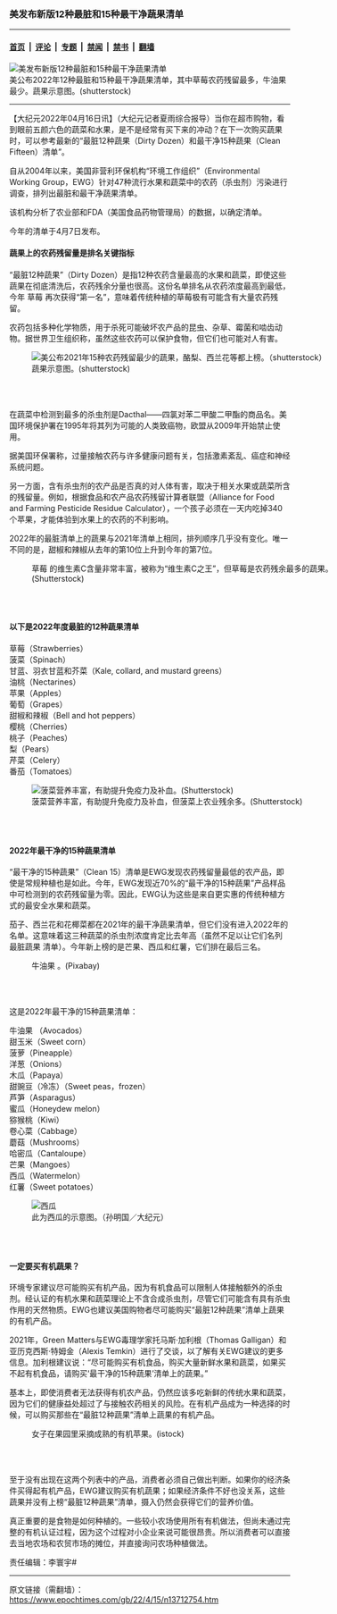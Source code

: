 ### 美发布新版12种最脏和15种最干净蔬果清单

---

#### [首页](../../../..?n13712754) &nbsp;|&nbsp; [评论](../../../../../epoch-comment?n13712754) &nbsp;|&nbsp; [专题](../../../../../epoch-special?n13712754) &nbsp;|&nbsp; [禁闻](../../../../../epoch-news?n13712754) &nbsp;|&nbsp; [禁书](../../../../../books?n13712754) &nbsp;|&nbsp; [翻墙](https://github.com/gfw-breaker/nogfw/blob/master/README.md?n13712754)


<div><img alt="美发布新版12种最脏和15种最干净蔬果清单" class="attachment-djy_600_400 size-djy_600_400 wp-post-image" src="https://i.epochtimes.com/assets/uploads/2021/08/id13177500-shutterstock2_1556802839-600x400.jpg"/>
<div class="caption">
 美公布2022年12种最脏和15种最干净蔬果清单，其中草莓农药残留最多，牛油果最少。蔬果示意图。(shutterstock)
</div></div><hr/><div class="post_content" id="artbody" itemprop="articleBody">
 <!-- article content begin -->
 <p>
  【大纪元2022年04月16日讯】（大纪元记者夏雨综合报导）当你在超市购物，看到眼前五颜六色的蔬菜和水果，是不是经常有买下来的冲动？在下一次购买蔬果时，可以参考最新的“最脏12种蔬果（Dirty Dozen）和最干净15种蔬果（Clean Fifteen）清单”。
 </p>
 <p>
  自从2004年以来，美国非营利环保机构“环境工作组织”（Environmental Working Group，EWG）针对47种流行水果和蔬菜中的农药（杀虫剂）污染进行调查，排列出最脏和最干净蔬果清单。
 </p>
 <p>
  该机构分析了农业部和FDA（美国食品药物管理局）的数据，以确定清单。
 </p>
 <p>
  今年的清单于4月7日发布。
 </p>
 <h4>
  蔬果上的农药残留量是排名关键指标
 </h4>
 <p>
  “最脏12种蔬果”（Dirty Dozen）是指12种农药含量最高的水果和蔬菜，即使这些蔬果在彻底清洗后，农药残余分量也很高。这份名单排名从农药浓度最高到最低，今年
  <ok href="https://www.epochtimes.com/gb/tag/%E8%8D%89%E8%8E%93.html">
   草莓
  </ok>
  再次获得“第一名”，意味着传统种植的草莓极有可能含有大量农药残留。
 </p>
 <p>
  农药包括多种化学物质，用于杀死可能破坏农产品的昆虫、杂草、霉菌和啮齿动物。据世界卫生组织称，虽然这些农药可以保护食物，但它们也可能对人有害。
 </p>
 <figure aria-describedby="caption-attachment-13178869" class="wp-caption aligncenter" id="attachment_13178869" style="width: 600px">
  <ok href="https://i.epochtimes.com/assets/uploads/2021/08/id13178869-clean-dozen2_192640940.jpg" target="_blank">
   <img alt="美公布2021年15种农药残留最少的蔬果，酪梨、西兰花等都上榜。（shutterstock）" class="size-large wp-image-13178869" src="https://i.epochtimes.com/assets/uploads/2021/08/id13178869-clean-dozen2_192640940-600x308.jpg"/>
  </ok>
  <br/><figcaption class="wp-caption-text" id="caption-attachment-13178869">
   蔬果示意图。(shutterstock)
  </figcaption><br/>
 </figure><br/>
 <p>
  在蔬菜中检测到最多的杀虫剂是Dacthal——四氯对苯二甲酸二甲酯的商品名。美国环境保护署在1995年将其列为可能的人类致癌物，欧盟从2009年开始禁止使用。
 </p>
 <p>
  据美国环保署称，过量接触农药与许多健康问题有关，包括激素紊乱、癌症和神经系统问题。
 </p>
 <p>
  另一方面，含有杀虫剂的农产品是否真的对人体有害，取决于相关水果或蔬菜所含的残留量。例如，根据食品和农产品农药残留计算者联盟（Alliance for Food and Farming Pesticide Residue Calculator），一个孩子必须在一天内吃掉340个苹果，才能体验到水果上的农药的不利影响。
 </p>
 <p>
  2022年的最脏清单上的蔬果与2021年清单上相同，排列顺序几乎没有变化。唯一不同的是，甜椒和辣椒从去年的第10位上升到今年的第7位。
 </p>
 <figure aria-describedby="caption-attachment-13637970" class="wp-caption aligncenter" id="attachment_13637970" style="width: 600px">
  <ok href="https://i.epochtimes.com/assets/uploads/2022/03/id13637970-1701031626352669-1.jpg" target="_blank">
   <img alt="" class="size-large wp-image-13637970" src="https://i.epochtimes.com/assets/uploads/2022/03/id13637970-1701031626352669-1-600x401.jpg"/>
  </ok>
  <br/><figcaption class="wp-caption-text" id="caption-attachment-13637970">
   <ok href="https://www.epochtimes.com/gb/tag/%E8%8D%89%E8%8E%93.html">
    草莓
   </ok>
   的维生素C含量非常丰富，被称为“维生素C之王”，但草莓是农药残余最多的蔬果。(Shutterstock)
  </figcaption><br/>
 </figure><br/>
 <h4>
  以下是2022年度最脏的12种蔬果清单
 </h4>
 <p>
  草莓（Strawberries）
  <br/>
  菠菜（Spinach）
  <br/>
  甘蓝、羽衣甘蓝和芥菜（Kale, collard, and mustard greens）
  <br/>
  油桃（Nectarines）
  <br/>
  苹果（Apples）
  <br/>
  葡萄（Grapes）
  <br/>
  甜椒和辣椒（Bell and hot peppers）
  <br/>
  樱桃（Cherries）
  <br/>
  桃子（Peaches）
  <br/>
  梨（Pears）
  <br/>
  芹菜（Celery）
  <br/>
  番茄（Tomatoes）
 </p>
 <figure aria-describedby="caption-attachment-12542224" class="wp-caption aligncenter" id="attachment_12542224" style="width: 600px">
  <ok href="https://i.epochtimes.com/assets/uploads/2020/11/shutterstock_1787352626.jpg" target="_blank">
   <img alt="菠菜营养丰富，有助提升免疫力及补血。(Shutterstock)" class="size-large wp-image-12542224" src="https://i.epochtimes.com/assets/uploads/2020/11/shutterstock_1787352626-600x400.jpg"/>
  </ok>
  <br/><figcaption class="wp-caption-text" id="caption-attachment-12542224">
   菠菜营养丰富，有助提升免疫力及补血，但菠菜上农业残余多。(Shutterstock)
  </figcaption><br/>
 </figure><br/>
 <h4>
  2022年最干净的15种蔬果清单
 </h4>
 <p>
  “最干净的15种蔬果”（Clean 15）清单是EWG发现农药残留量最低的农产品，即使是常规种植也是如此。今年，EWG发现近70%的“最干净的15种蔬果”产品样品中可检测到的农药残留量为零。因此，EWG认为这些是来自更实惠的传统种植方式的最安全水果和蔬菜。
 </p>
 <p>
  茄子、西兰花和花椰菜都在2021年的最干净蔬果清单，但它们没有进入2022年的名单。这意味着这三种蔬菜的杀虫剂浓度肯定比去年高（虽然不足以让它们名列
  <ok href="https://www.epochtimes.com/gb/tag/%E6%9C%80%E8%84%8F%E8%94%AC%E6%9E%9C.html">
   最脏蔬果
  </ok>
  清单）。今年新上榜的是芒果、西瓜和红薯，它们排在最后三名。
 </p>
 <figure aria-describedby="caption-attachment-11356568" class="wp-caption aligncenter" id="attachment_11356568" style="width: 600px">
  <ok href="https://i.epochtimes.com/assets/uploads/2019/07/hass-avocado-945418_1920.jpg" target="_blank">
   <img alt="" class="size-large wp-image-11356568" src="https://i.epochtimes.com/assets/uploads/2019/07/hass-avocado-945418_1920-600x409.jpg"/>
  </ok>
  <br/><figcaption class="wp-caption-text" id="caption-attachment-11356568">
   <ok href="https://www.epochtimes.com/gb/tag/%E7%89%9B%E6%B2%B9%E6%9E%9C.html">
    牛油果
   </ok>
   。(Pixabay)
  </figcaption><br/>
 </figure><br/>
 <p>
  这是2022年最干净的15种蔬果清单：
 </p>
 <p>
  <ok href="https://www.epochtimes.com/gb/tag/%E7%89%9B%E6%B2%B9%E6%9E%9C.html">
   牛油果
  </ok>
  （Avocados）
  <br/>
  甜玉米（Sweet corn）
  <br/>
  菠萝（Pineapple）
  <br/>
  洋葱（Onions）
  <br/>
  木瓜（Papaya）
  <br/>
  甜豌豆（冷冻）（Sweet peas，frozen）
  <br/>
  芦笋（Asparagus）
  <br/>
  蜜瓜（Honeydew melon）
  <br/>
  猕猴桃（Kiwi）
  <br/>
  卷心菜（Cabbage）
  <br/>
  蘑菇（Mushrooms）
  <br/>
  哈密​​瓜（Cantaloupe）
  <br/>
  芒果（Mangoes）
  <br/>
  西瓜（Watermelon）
  <br/>
  红薯（Sweet potatoes）
 </p>
 <figure aria-describedby="caption-attachment-13568478" class="wp-caption aligncenter" id="attachment_13568478" style="width: 600px">
  <ok href="https://i.epochtimes.com/assets/uploads/2022/02/id13568478-20170903_Sun-Mingguo_watermelon_01.jpg" target="_blank">
   <img alt="西瓜" class="size-large wp-image-13568478" src="https://i.epochtimes.com/assets/uploads/2022/02/id13568478-20170903_Sun-Mingguo_watermelon_01-600x400.jpg"/>
  </ok>
  <br/><figcaption class="wp-caption-text" id="caption-attachment-13568478">
   此为西瓜的示意图。（孙明国／大纪元）
  </figcaption><br/>
 </figure><br/>
 <h4>
  一定要买有机蔬果？
 </h4>
 <p>
  环境专家建议尽可能购买有机产品，因为有机食品可以限制人体接触额外的杀虫剂。经认证的有机水果和蔬菜理论上不含合成杀虫剂，尽管它们可能含有具有杀虫作用的天然物质。EWG也建议美国购物者尽可能购买“最脏12种蔬果”清单上蔬果的有机产品。
 </p>
 <p>
  2021年，Green Matters与EWG毒理学家托马斯‧加利根（Thomas Galligan）和亚历克西斯‧特姆金（Alexis Temkin）进行了交谈，以了解有关EWG建议的更多信息。加利根建议说：“尽可能购买有机食品，购买大量新鲜水果和蔬菜，如果买不起有机食品，请购买‘最干净的15种蔬果’清单上的蔬果。”
 </p>
 <p>
  基本上，即使消费者无法获得有机农产品，仍然应该多吃新鲜的传统水果和蔬菜，因为它们的健康益处超过了与接触农药相关的风险。在有机产品成为一种选择的时候，可以购买那些在“最脏12种蔬果”清单上蔬果的有机产品。
 </p>
 <figure aria-describedby="caption-attachment-12385344" class="wp-caption aligncenter" id="attachment_12385344" style="width: 600px">
  <ok href="https://i.epochtimes.com/assets/uploads/2020/09/iStock_88317937_XXLARGE-2.jpg" target="_blank">
   <img alt="" class="size-large wp-image-12385344" src="https://i.epochtimes.com/assets/uploads/2020/09/iStock_88317937_XXLARGE-2-600x400.jpg"/>
  </ok>
  <br/><figcaption class="wp-caption-text" id="caption-attachment-12385344">
   女子在果园里采摘成熟的有机苹果。(istock)
  </figcaption><br/>
 </figure><br/>
 <p>
  至于没有出现在这两个列表中的产品，消费者必须自己做出判断。如果你的经济条件买得起有机产品，EWG建议购买有机蔬果；如果经济条件不好也没关系，这些蔬果并没有上榜“最脏12种蔬果”清单，摄入仍然会获得它们的营养价值。
 </p>
 <p>
  真正重要的是食物是如何种植的。一些较小农场使用所有有机做法，但尚未通过完整的有机认证过程，因为这个过程对小企业来说可能很昂贵。所以消费者可以直接去当地农场和农贸市场的摊位，并直接询问农场种植做法。
 </p>
 <p>
  责任编辑：李寰宇#
 </p>
 <!-- article content end -->
 <div id="below_article_ad">
 </div>
</div>


---

原文链接（需翻墙）：https://www.epochtimes.com/gb/22/4/15/n13712754.htm